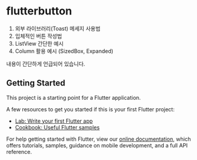 # flutterbutton

1. 외부 라이브러리(Toast) 메세지 사용법
2. 입체적인 버튼 작성법
3. ListView 간단한 예시
4. Column 활용 예시 (SizedBox, Expanded)

내용이 간단하게 언급되어 있습니다.

## Getting Started

This project is a starting point for a Flutter application.

A few resources to get you started if this is your first Flutter project:

- [Lab: Write your first Flutter app](https://flutter.dev/docs/get-started/codelab)
- [Cookbook: Useful Flutter samples](https://flutter.dev/docs/cookbook)

For help getting started with Flutter, view our
[online documentation](https://flutter.dev/docs), which offers tutorials,
samples, guidance on mobile development, and a full API reference.
